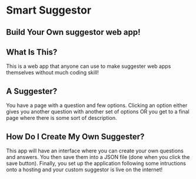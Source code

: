 # Smart Suggestor
## Build Your Own suggestor web app!

## What Is This?
This is a web app that anyone can use to make suggester web apps themselves without much coding skill!

## A Suggester?
You have a page with a question and few options.  Clicking an option either gives you another question with another set of options OR you get to a final page where there is some sort of description.

## How Do I Create My Own Suggester?
This app will have an interface where you can create your own questions and answers.
You then save them into a JSON file (done when you click the save button). 
Finally, you set up the application following some intructions onto a hosting and your custom suggestor is live on the internet!
